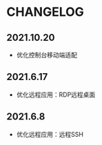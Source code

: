 CHANGELOG
=========

##  2021.10.20

- 优化控制台移动端适配

##  2021.6.17

- 优化远程应用：RDP远程桌面

##  2021.6.8

- 优化远程应用：远程SSH

